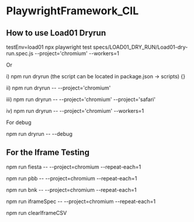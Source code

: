 # PlaywrightFramework_CIL

## How to use Load01 Dryrun

testEnv=load01 npx playwright test specs/LOAD01_DRY_RUN/Load01-dry-run.spec.js --project='chromium' --workers=1

Or

i) npm run dryrun (the script can be located in package.json -> scripts) {}

ii) npm run dryrun -- --project='chromium'

iii) npm run dryrun -- --project='chromium' --project='safari'

iv) npm run dryrun -- --project='chromium' --workers=1

For debug

npm run dryrun -- --debug


## For the Iframe Testing

npm run fiesta -- --project=chromium --repeat-each=1

npm run pbb -- --project=chromium --repeat-each=1

npm run bnk -- --project=chromium --repeat-each=1

npm run iframeSpec -- --project=chromium --repeat-each=1

npm run clearIframeCSV